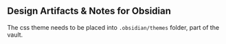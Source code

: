 ## Design Artifacts & Notes for Obsidian

The css theme needs to be placed into `.obsidian/themes` folder, part of the vault.

